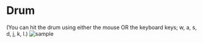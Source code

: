 # Drum
(You can hit the drum using either the mouse OR the keyboard keys; w, a, s, d, j, k, l.)
![sample](https://user-images.githubusercontent.com/45100515/228038405-b6914505-47c4-4100-97a9-3b20d669af53.png)
